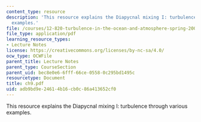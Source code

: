 ```yaml
---
content_type: resource
description: 'This resource explains the Diapycnal mixing I: turbulence through various
  examples.'
file: /courses/12-820-turbulence-in-the-ocean-and-atmosphere-spring-2006/adb9bd9e24614b16cb0c86a413652cf0_ch9.pdf
file_type: application/pdf
learning_resource_types:
- Lecture Notes
license: https://creativecommons.org/licenses/by-nc-sa/4.0/
ocw_type: OCWFile
parent_title: Lecture Notes
parent_type: CourseSection
parent_uid: bec8e0e6-6fff-66ce-0558-0c295bd1495c
resourcetype: Document
title: ch9.pdf
uid: adb9bd9e-2461-4b16-cb0c-86a413652cf0
---
```

This resource explains the Diapycnal mixing I: turbulence through various examples.